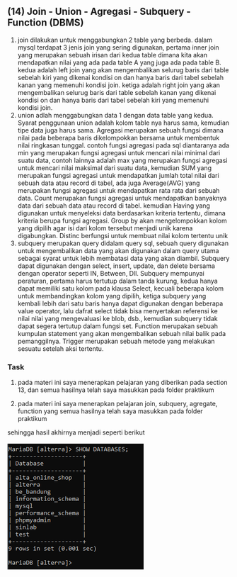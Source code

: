 ## (14) Join - Union - Agregasi - Subquery - Function (DBMS)

1. join dilakukan untuk menggabungkan 2 table yang berbeda. dalam mysql terdapat 3 jenis join yang sering digunakan, pertama inner join yang merupakan sebuah irisan dari kedua table dimana kita akan mendapatkan nilai yang ada pada table A yang juga ada pada table B. kedua adalah left join yang akan mengembalikan selurug baris dari table sebelah kiri yang dikenai kondisi on dan hanya baris dari tabel sebelah kanan yang memenuhi kondisi join. ketiga adalah right join yang akan mengembalikan selurug baris dari table sebelah kanan yang dikenai kondisi on dan hanya baris dari tabel sebelah kiri yang memenuhi kondisi join.
2. union adlah menggabungkan data 1 dengan data table yang kedua. Syarat penggunaan union adalah kolom table nya harus sama, kemudian tipe data juga harus sama. Agregasi merupakan sebuah fungsi dimana nilai pada beberapa baris dikelompokkan bersama untuk membentuk nilai ringkasan tunggal. contoh fungsi agregasi pada sql diantaranya ada min yang merupakan fungsi agregasi untuk mencari nilai minimal dari suatu data, contoh lainnya adalah max yang merupakan fungsi agregasi untuk mencari nilai maksimal dari suatu data, kemudian SUM yang merupakan fungsi agregasi untuk mendapatkan jumlah total nilai dari sebuah data atau record di tabel, ada juga Average(AVG) yang merupakan fungsi agregasi untuk mendapatkan rata rata dari sebuah data. Count merupakan fungsi agregasi untuk mendapatkan banyaknya data dari sebuah data atau record di tabel. kemudian Having yang digunakan untuk menyeleksi data berdasarkan kriteria tertentu, dimana kriteria berupa fungsi agregasi. Group by akan mengelompokkan kolom yang dipilih agar isi dari kolom tersebut menjadi unik karena digabungkan. Distinc berfungsi untuk membuat nilai kolom tertentu unik
3. subquery merupakan query didalam query sql, sebuah query digunakan untuk mengembalikan data yang akan digunakan dalam query utama sebagai syarat untuk lebih membatasi data yang akan diambil. Subquery dapat digunakan dengan select, insert, update, dan delete bersama dengan operator seperti IN, Between, Dll. Subquery mempunyai peraturan, pertama harus tertutup dalam tanda kurung, kedua hanya dapat memiliki satu kolom pada klausa Select, kecuali beberapa kolom untuk membandingkan kolom yang dipilih, ketiga subquery yang kembali lebih dari satu baris hanya dapat digunakan dengan beberapa value operator, lalu dafrat select tidak bisa menyertakan referensi ke nilai nilai yang mengevaluasi ke blob, dsb., kemudian subquery tidak dapat segera tertutup dalam fungsi set. Function merupakan sebuah kumpulan statement yang akan mengembalikan sebuah nilai balik pada pemanggilnya. Trigger merupakan sebuah metode yang melakukan sesuatu setelah aksi tertentu.

### Task

1. pada materi ini saya menerapkan pelajaran yang diberikan pada section 13, dan semua hasilnya telah saya masukkan pada folder praktikum

2. pada materi ini saya menerapkan pelajaran join, subquery, agregate, function yang semua hasilnya telah saya masukkan pada folder praktikum

sehingga hasil akhirnya menjadi seperti berikut
<br><br>
<img src="screenshots/hasil akhir database setelah praktikum section 14.PNG">
